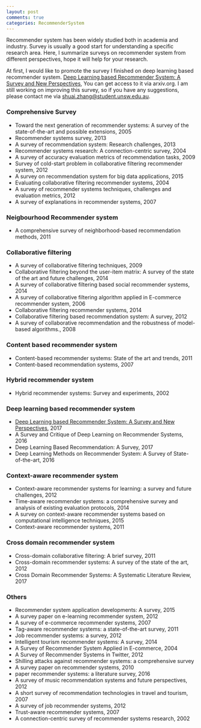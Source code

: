```yaml
---
layout: post
comments: true
categories: RecommenderSystem
---
```


Recommender system has been widely studied both in academia and industry. Survey is usually a good start for understanding a specific research area. Here, I summarize surveys on recommender system from different perspectives, hope it will help for your research.

At first, I would like to promote the survey I finished on deep learning based recommender system. [Deep Learning based Recommender System: A Survey and New Perspectives](https://arxiv.org/abs/1707.07435), You can get access to it via arxiv.org. I am still working on improving this survey, so if you have any suggestions, please contact me via shuai.zhang@student.unsw.edu.au.

### Comprehensive Survey
* Toward the next generation of recommender systems: A survey of the state-of-the-art and possible extensions, 2005
* Recommender systems survey, 2013
* A survey of recommendation system: Research challenges, 2013
* Recommender systems research: A connection-centric survey, 2004
* A survey of accuracy evaluation metrics of recommendation tasks, 2009
* Survey of cold-start problem in collaborative filtering recommender system, 2012
* A survey on recommendation system for big data applications, 2015
* Evaluating collaborative filtering recommender systems, 2004
* A survey of recommender systems techniques, challenges and evaluation metrics, 2012
* A survey of explanations in recommender systems, 2007


### Neigbourhood Recommender system 
* A comprehensive survey of neighborhood-based recommendation methods, 2011

### Collaborative filtering 
* A survey of collaborative filtering techniques, 2009
* Collaborative filtering beyond the user-item matrix: A survey of the state of the art and future challenges, 2014
* A survey of collaborative filtering based social recommender systems, 2014
* A survey of collaborative filtering algorithm applied in E-commerce recommender system, 2006
* Collaborative filtering recommender systems, 2014
* Collaborative filtering based recommendation system: A survey, 2012
* A survey of collaborative recommendation and the robustness of model-based algorithms., 2008



### Content based recommender system
* Content-based recommender systems: State of the art and trends, 2011
* Content-based recommendation systems, 2007

### Hybrid recommender system
* Hybrid recommender systems: Survey and experiments, 2002

### Deep learning based recommender system 
* [Deep Learning based Recommender System: A Survey and New Perspectives](https://arxiv.org/abs/1707.07435), 2017
* A Survey and Critique of Deep Learning on Recommender Systems, 2016
* Deep Learning Based Recommendation: A Survey, 2017
* Deep Learning Methods on Recommender System: A Survey of State-of-the-art, 2016

### Context-aware recommender system 
* Context-aware recommender systems for learning: a survey and future challenges, 2012
* Time-aware recommender systems: a comprehensive survey and analysis of existing evaluation protocols, 2014
* A survey on context-aware recommender systems based on computational intelligence techniques, 2015
* Context-aware recommender systems, 2011

### Cross domain recommender system 
* Cross-domain collaborative filtering: A brief survey, 2011
* Cross-domain recommender systems: A survey of the state of the art, 2012
* Cross Domain Recommender Systems: A Systematic Literature Review, 2017

### Others
* Recommender system application developments: A survey, 2015
* A survey paper on e-learning recommender system, 2012
* A survey of e-commerce recommender systems, 2007
* Tag-aware recommender systems: a state-of-the-art survey, 2011
* Job recommender systems: a survey, 2012
* Intelligent tourism recommender systems: A survey, 2014
* A Survey of Recommender System Applied in E-commerce, 2004
* A Survey of Recommender Systems in Twitter, 2012
* Shilling attacks against recommender systems: a comprehensive survey
* A survey paper on recommender systems, 2010
* paper recommender systems: a literature survey, 2016
* A survey of music recommendation systems and future perspectives, 2012
* A short survey of recommendation technologies in travel and tourism, 2007
* A survey of job recommender systems, 2012
* Trust-aware recommender systems, 2007
* A connection-centric survey of recommender systems research, 2002

